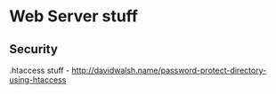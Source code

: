 # Web Server stuff

## Security

.htaccess stuff - <http://davidwalsh.name/password-protect-directory-using-htaccess>
